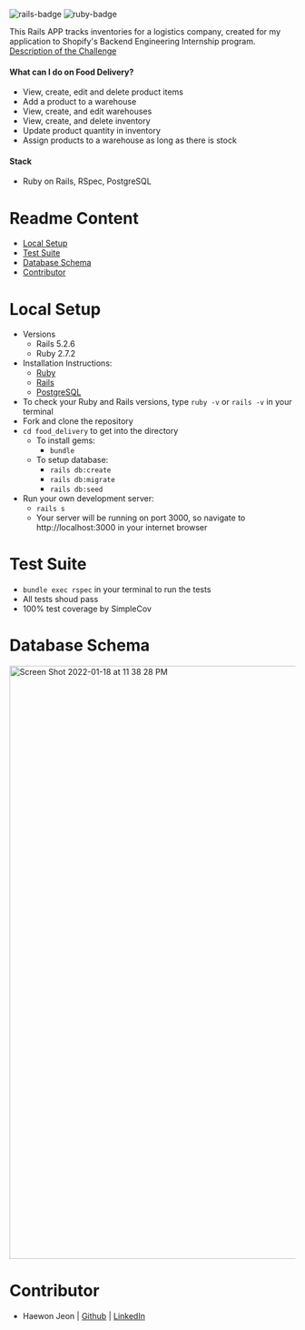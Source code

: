 ![rails-badge](https://img.shields.io/badge/Rails-5.2.6-informational?style=flat-square) ![ruby-badge](https://img.shields.io/badge/Ruby-2.7.2-informational?style=flat-square)

This Rails APP tracks inventories for a logistics company, created for my application to Shopify's Backend Engineering Internship program.
[Description of the Challenge](https://docs.google.com/document/d/1z9LZ_kZBUbg-O2MhZVVSqTmvDko5IJWHtuFmIu_Xg1A/edit#heading=h.n7bww7g70ipk)

#### What can I do on Food Delivery?
  - View, create, edit and delete product items
  - Add a product to a warehouse
  - View, create, and edit warehouses
  - View, create, and delete inventory
  - Update product quantity in inventory 
  - Assign products to a warehouse as long as there is stock

#### Stack
- Ruby on Rails, RSpec, PostgreSQL

# Readme Content
- [Local Setup](#local-setup)
- [Test Suite](#test-suite)
- [Database Schema](#database-schema)
- [Contributor](#contributor)

# Local Setup
- Versions
  - Rails 5.2.6
  - Ruby 2.7.2
- Installation Instructions:
  - [Ruby](https://www.ruby-lang.org/en/documentation/installation)
  - [Rails](https://guides.rubyonrails.org/v5.1/getting_started.html)
  - [PostgreSQL](https://www.postgresql.org/docs/12/tutorial-install.html)
- To check your Ruby and Rails versions, type `ruby -v` or `rails -v` in your terminal
- Fork and clone the repository
- `cd food_delivery` to get into the directory
  - To install gems:
    -  `bundle`
  - To setup database:
    - `rails db:create`
    - `rails db:migrate`
    - `rails db:seed`
- Run your own development server:
  - `rails s`
  - Your server will be running on port 3000, so navigate to http://localhost:3000 in your internet browser


# Test Suite
- `bundle exec rspec` in your terminal to run the tests
- All tests shoud pass
- 100% test coverage by SimpleCov

# Database Schema

 <img width="1043" alt="Screen Shot 2022-01-18 at 11 38 28 PM" src="https://user-images.githubusercontent.com/86392608/150077592-ee0e4c34-e710-4c27-8f39-ad0fd70217ba.png">

# Contributor
- Haewon Jeon |  [Github](https://github.com/haewonito/)  |  [LinkedIn](https://www.linkedin.com/in/leah-riffell/)
